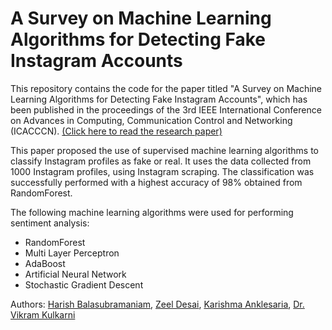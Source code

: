 # A Survey on Machine Learning Algorithms for Detecting Fake Instagram Accounts
This repository contains the code for the paper titled "A Survey on Machine Learning Algorithms for Detecting Fake Instagram Accounts", which has been published in the proceedings of the 3rd IEEE International Conference on Advances in Computing, Communication Control and Networking (ICACCCN). [(Click here to read the research paper)](https://ieeexplore.ieee.org/document/9725724)

This paper proposed the use of supervised machine learning algorithms to classify Instagram profiles as fake or real. It uses the data collected from 1000 Instagram profiles, using Instagram scraping. The classification was successfully performed with a highest accuracy of 98% obtained from RandomForest.

The following machine learning algorithms were used for performing sentiment analysis:
- RandomForest
- Multi Layer Perceptron
- AdaBoost
- Artificial Neural Network
- Stochastic Gradient Descent

Authors: [Harish Balasubramaniam](https://www.linkedin.com/in/harish-balasubramaniam/), [Zeel Desai](https://www.linkedin.com/in/zeel-desai-555202180/), [Karishma Anklesaria](https://www.linkedin.com/in/karishma-anklesaria-72a5b320a/), [Dr. Vikram Kulkarni](https://www.linkedin.com/in/vikram-kulkarni-2403/)
